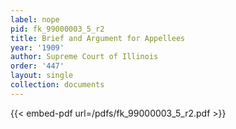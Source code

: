 ```yaml
---
label: nope
pid: fk_99000003_5_r2
title: Brief and Argument for Appellees
year: '1909'
author: Supreme Court of Illinois
order: '447'
layout: single
collection: documents
---
```



{{< embed-pdf url=/pdfs/fk_99000003_5_r2.pdf >}}